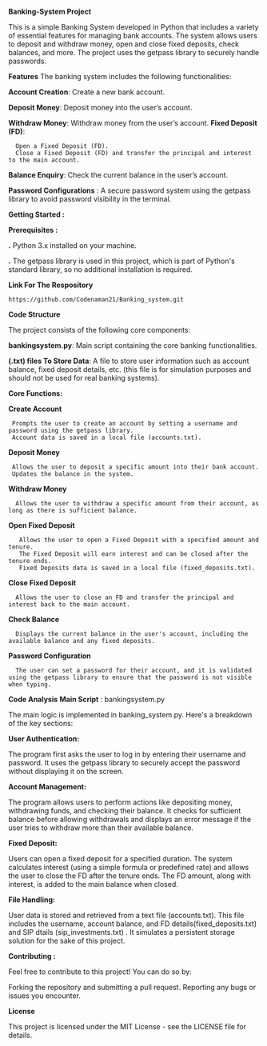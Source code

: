 ****Banking-System Project****

This is a simple Banking System developed in Python that includes a variety of essential features for managing bank accounts. The system allows users to deposit and withdraw money, open and close fixed deposits, check balances, and more. The project uses the getpass library to securely handle passwords.

**Features**
The banking system includes the following functionalities:

**Account Creation**: Create a new bank account.

**Deposit Money**: Deposit money into the user’s account.

**Withdraw Money**: Withdraw money from the user’s account.
**Fixed Deposit (FD)**:

      Open a Fixed Deposit (FD).
      Close a Fixed Deposit (FD) and transfer the principal and interest to the main account.
**Balance Enquiry**: Check the current balance in the user’s account.

**Password Configurations** : A secure password system using the getpass library to avoid password visibility in the terminal.



**Getting Started :**


**Prerequisites :**

 **.** Python 3.x installed on your machine.
 
 **.** The getpass library is used in this project, which is part of Python's standard library, so no additional installation is required.

 
**Link For The Respository**
     
    https://github.com/Codenaman21/Banking_system.git
    
**Code Structure**

The project consists of the following core components:

**bankingsystem.py**: Main script containing the core banking functionalities.

**(.txt) files To Store Data**: A file to store user information such as account balance, fixed deposit details, etc. (this file is for simulation purposes and should not be used for real banking systems).

**Core Functions:**

   **Create Account**

     Prompts the user to create an account by setting a username and password using the getpass library.
     Account data is saved in a local file (accounts.txt).
     
   **Deposit Money**

     Allows the user to deposit a specific amount into their bank account.
     Updates the balance in the system.
     
   **Withdraw Money**

      Allows the user to withdraw a specific amount from their account, as long as there is sufficient balance.
      
   **Open Fixed Deposit**

       Allows the user to open a Fixed Deposit with a specified amount and tenure.
       The Fixed Deposit will earn interest and can be closed after the tenure ends.
       Fixed Deposits data is saved in a local file (fixed_deposits.txt).
       
   **Close Fixed Deposit**

      Allows the user to close an FD and transfer the principal and interest back to the main account.
      
   **Check Balance**

      Displays the current balance in the user's account, including the available balance and any fixed deposits.
      
   **Password Configuration**

      The user can set a password for their account, and it is validated using the getpass library to ensure that the password is not visible when typing.

**Code Analysis**
**Main Script** : bankingsystem.py

 The main logic is implemented in banking_system.py. Here's a breakdown of the key sections:

**User Authentication:**

The program first asks the user to log in by entering their username and password. It uses the getpass library to securely accept the password without displaying it on the screen.

**Account Management:**

The program allows users to perform actions like depositing money, withdrawing funds, and checking their balance. It checks for sufficient balance before allowing withdrawals and displays an error message if the user tries to withdraw more than their available balance.

**Fixed Deposit:**

Users can open a fixed deposit for a specified duration. The system calculates interest (using a simple formula or predefined rate) and allows the user to close the FD after the tenure ends. The FD amount, along with interest, is added to the main balance when closed.

**File Handling:**

User data is stored and retrieved from a text file (accounts.txt). This file includes the username, account balance, and FD details(fixed_deposits.txt) and SIP dtails (sip_investments.txt) . It simulates a persistent storage solution for the sake of this project.

**Contributing :**

Feel free to contribute to this project! You can do so by:

Forking the repository and submitting a pull request.
Reporting any bugs or issues you encounter.

**License**

This project is licensed under the MIT License - see the LICENSE file for details.

